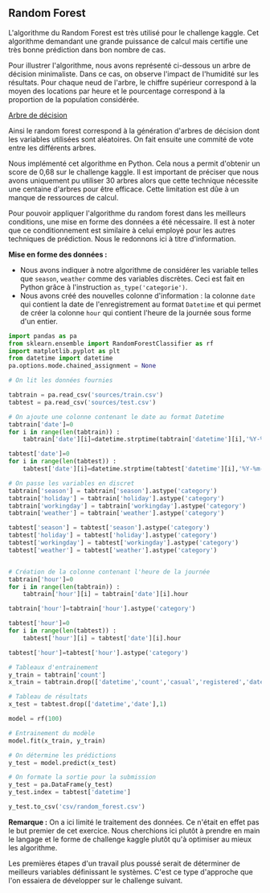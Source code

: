 ## Random Forest

L'algorithme du Random Forest est très utilisé pour le challenge kaggle. Cet algorithme demandant une grande puissance de calcul mais certifie une très bonne prédiction dans bon nombre de cas.

Pour illustrer l'algorithme, nous avons représenté ci-dessous un arbre de décision minimaliste. Dans ce cas, on observe l'impact de l'humidité sur les résultats. Pour chaque neud de l'arbre, le chiffre supérieur correspond à la moyen des locations par heure et le pourcentage correspond à la proportion de la population considérée.

[Arbre de décision](images/random_forest_bikesharing)

Ainsi le random forest correspond à la génération d'arbres de décision dont les variables utilisées sont aléatoires. On fait ensuite une commité de vote entre les différents arbres.

Nous implémenté cet algorithme en Python. Cela nous a permit d'obtenir un score de 0,68 sur le challenge kaggle. Il est important de préciser que nous avons uniquement pu utiliser 30 arbres alors que cette technique nécessite une centaine d'arbres pour être efficace. Cette limitation est dûe à un manque de ressources de calcul.

Pour pouvoir appliquer l'algorithme du random forest dans les meilleurs conditions, une mise en forme des données a été nécessaire. Il est à noter que ce conditionnement est similaire à celui employé pour les autres techniques de prédiction. Nous le redonnons ici à titre d'information.

**Mise en forme des données :**
* Nous avons indiquer à notre algorithme de considérer les variable telles que `season`, `weather` comme des variables discrètes. Ceci est fait en Python grâce à l'instruction `as_type('categorie')`.
* Nous avons créé des nouvelles colonne d'information : la colonne `date` qui contient la date de l'enregistrement au format `Datetime` et qui permet de créer la colonne `hour` qui contient l'heure de la journée sous forme d'un entier.

```python
import pandas as pa
from sklearn.ensemble import RandomForestClassifier as rf
import matplotlib.pyplot as plt
from datetime import datetime
pa.options.mode.chained_assignment = None

# On lit les données fournies

tabtrain = pa.read_csv('sources/train.csv')
tabtest = pa.read_csv('sources/test.csv')

# On ajoute une colonne contenant le date au format Datetime
tabtrain['date']=0
for i in range(len(tabtrain)) :
	tabtrain['date'][i]=datetime.strptime(tabtrain['datetime'][i],'%Y-%m-%d %H:%M:%S')

tabtest['date']=0
for i in range(len(tabtest)) :
	tabtest['date'][i]=datetime.strptime(tabtest['datetime'][i],'%Y-%m-%d %H:%M:%S')

# On passe les variables en discret
tabtrain['season'] = tabtrain['season'].astype('category')
tabtrain['holiday'] = tabtrain['holiday'].astype('category')
tabtrain['workingday'] = tabtrain['workingday'].astype('category')
tabtrain['weather'] = tabtrain['weather'].astype('category')

tabtest['season'] = tabtest['season'].astype('category')
tabtest['holiday'] = tabtest['holiday'].astype('category')
tabtest['workingday'] = tabtest['workingday'].astype('category')
tabtest['weather'] = tabtest['weather'].astype('category')


# Création de la colonne contenant l'heure de la journée
tabtrain['hour']=0
for i in range(len(tabtrain)) :
	tabtrain['hour'][i] = tabtrain['date'][i].hour

tabtrain['hour']=tabtrain['hour'].astype('category')

tabtest['hour']=0
for i in range(len(tabtest)) :
	tabtest['hour'][i] = tabtest['date'][i].hour

tabtest['hour']=tabtest['hour'].astype('category')

# Tableaux d'entrainement
y_train = tabtrain['count']
x_train = tabtrain.drop(['datetime','count','casual','registered','date'],1)

# Tableau de résultats
x_test = tabtest.drop(['datetime','date'],1)

model = rf(100)

# Entrainement du modèle
model.fit(x_train, y_train)

# On détermine les prédictions
y_test = model.predict(x_test)

# On formate la sortie pour la submission
y_test = pa.DataFrame(y_test)
y_test.index = tabtest['datetime']

y_test.to_csv('csv/random_forest.csv')
```

**Remarque :** On a ici limité le traitement des données. Ce n'était en effet pas le but premier de cet exercice. Nous cherchions ici plutôt à prendre en main le langage et le forme de challenge kaggle plutôt qu'à optimiser au mieux les algorithme.

Les premières étapes d'un travail plus poussé serait de déterminer de meilleurs variables définissant le systèmes. C'est ce type d'approche que l'on essaiera de développer sur le challenge suivant. 


